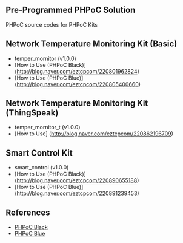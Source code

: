 ## Pre-Programmed PHPoC Solution
PHPoC source codes for PHPoC Kits

## Network Temperature Monitoring Kit (Basic)
* temper_mornitor (v1.0.0)
* [How to Use (PHPoC Black)] (http://blog.naver.com/eztcpcom/220801962824)
* [How to Use (PHPoC Blue)] (http://blog.naver.com/eztcpcom/220805400660)

## Network Temperature Monitoring Kit (ThingSpeak)
* temper_mornitor_t (v1.0.0)
* [How to Use] (http://blog.naver.com/eztcpcom/220862196709)

## Smart Control Kit
* smart_control (v1.0.0)
* [How to Use (PHPoC Black)] (http://blog.naver.com/eztcpcom/220890655188)
* [How to Use (PHPoC Blue)] (http://blog.naver.com/eztcpcom/220891239453)

## References
* [PHPoC Black](http://www.phpoc.com/support/manual/p4s-341_user_manual/)
* [PHPoC Blue](http://www.phpoc.com/support/manual/p4s-342_user_manual/)
